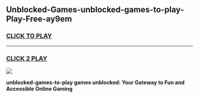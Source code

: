 
## Unblocked-Games-unblocked-games-to-play-Play-Free-ay9em
<h3>
<a href="https://premium76.site?title=unblocked-games-to-play&ref=19M">CLICK TO PLAY</a></h3>
<hr>

<h3>
<a href="https://premium76.site?title=unblocked-games-to-play&ref=19M">CLICK 2 PLAY</a>
  
</h3>

<a href="https://premium76.site?title=unblocked-games-to-play&ref=19M"><img src="https://clearcache.store/games.png"></a>


**unblocked-games-to-play games unblocked: Your Gateway to Fun and Accessible Online Gaming**
